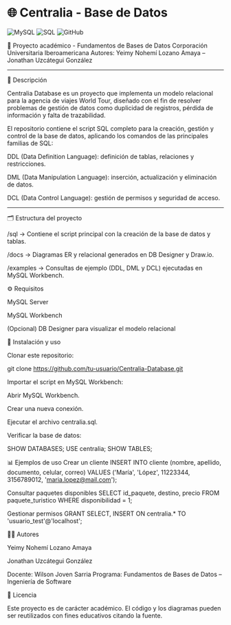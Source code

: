 # 🌐 Centralia - Base de Datos

![MySQL](https://img.shields.io/badge/MySQL-4300C2?style=flat&logo=mysql&logoColor=white) ![SQL](https://img.shields.io/badge/SQL-00758F?style=flat&logo=sql&logoColor=white) ![GitHub](https://img.shields.io/badge/GitHub-181717?style=flat&logo=github&logoColor=white)

📌 Proyecto académico - Fundamentos de Bases de Datos
Corporación Universitaria Iberoamericana
Autores: Yeimy Nohemí Lozano Amaya – Jonathan Uzcátegui González

---

📖 Descripción

Centralia Database es un proyecto que implementa un modelo relacional para la agencia de viajes World Tour, diseñado con el fin de resolver problemas de gestión de datos como duplicidad de registros, pérdida de información y falta de trazabilidad.

El repositorio contiene el script SQL completo para la creación, gestión y control de la base de datos, aplicando los comandos de las principales familias de SQL:

DDL (Data Definition Language): definición de tablas, relaciones y restricciones.

DML (Data Manipulation Language): inserción, actualización y eliminación de datos.

DCL (Data Control Language): gestión de permisos y seguridad de acceso.

---

🗂️ Estructura del proyecto

/sql → Contiene el script principal con la creación de la base de datos y tablas.

/docs → Diagramas ER y relacional generados en DB Designer y Draw.io.

/examples → Consultas de ejemplo (DDL, DML y DCL) ejecutadas en MySQL Workbench.

⚙️ Requisitos

MySQL Server

MySQL Workbench

(Opcional) DB Designer
 para visualizar el modelo relacional

🚀 Instalación y uso

Clonar este repositorio:

git clone https://github.com/tu-usuario/Centralia-Database.git


Importar el script en MySQL Workbench:

Abrir MySQL Workbench.

Crear una nueva conexión.

Ejecutar el archivo centralia.sql.

Verificar la base de datos:

SHOW DATABASES;
USE centralia;
SHOW TABLES;

📊 Ejemplos de uso
Crear un cliente
INSERT INTO cliente (nombre, apellido, documento, celular, correo) 
VALUES ('María', 'López', 11223344, 3156789012, 'maria.lopez@mail.com');

Consultar paquetes disponibles
SELECT id_paquete, destino, precio 
FROM paquete_turistico 
WHERE disponibilidad = 1;

Gestionar permisos
GRANT SELECT, INSERT ON centralia.* TO 'usuario_test'@'localhost';

👨‍💻 Autores

Yeimy Nohemí Lozano Amaya

Jonathan Uzcátegui González

Docente: Wilson Joven Sarria
Programa: Fundamentos de Bases de Datos – Ingeniería de Software

📜 Licencia

Este proyecto es de carácter académico. El código y los diagramas pueden ser reutilizados con fines educativos citando la fuente.
